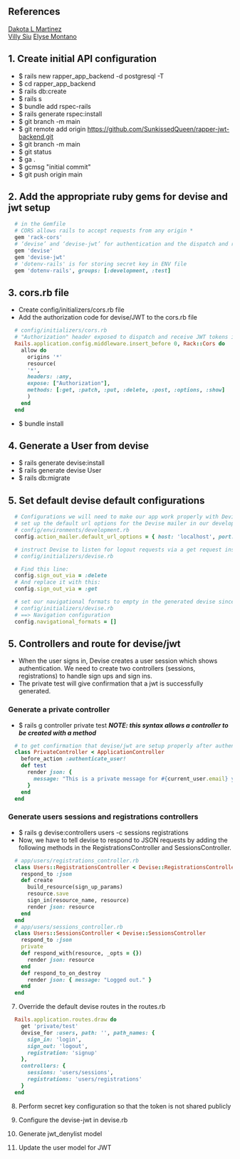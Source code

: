 ## References
[Dakota L Martinez](https://github.com/DakotaLMartinez/rails-devise-jwt-tutorial)  
[Villy Siu](https://medium.com/@villysiu/authenticate-user-with-devise-gem-and-devise-jwt-in-react-application-1-2-a869477a2cb3)
[Elyse Montano](https://github.com/elysemontano/apartment-app-backend)

## 1. Create initial API configuration
- $ rails new rapper_app_backend -d postgresql -T
- $ cd rapper_app_backend
- $ rails db:create
- $ rails s
- $ bundle add rspec-rails
- $ rails generate rspec:install
- $ git branch -m main
- $ git remote add origin https://github.com/SunkissedQueen/rapper-jwt-backend.git
- $ git branch -m main
- $ git status
- $ ga .
- $ gcmsg "initial commit"
- $ git push origin main

## 2. Add the appropriate ruby gems for devise and jwt setup
```rb
  # in the Gemfile
  # CORS allows rails to accept requests from any origin *
  gem 'rack-cors'
  # ‘devise’ and ‘devise-jwt’ for authentication and the dispatch and revocation of JWT tokens
  gem 'devise'
  gem 'devise-jwt'
  # 'dotenv-rails' is for storing secret key in ENV file
  gem 'dotenv-rails', groups: [:development, :test]
```
## 3. cors.rb file
- Create config/initializers/cors.rb file
- Add the authorization code for devise/JWT to the cors.rb file
```rb
  # config/initializers/cors.rb
  # "Authorization" header exposed to dispatch and receive JWT tokens in Auth headers
  Rails.application.config.middleware.insert_before 0, Rack::Cors do
    allow do
      origins '*'
      resource(
      '*',
      headers: :any,
      expose: ["Authorization"],
      methods: [:get, :patch, :put, :delete, :post, :options, :show]
      )
    end
  end
```
- $ bundle install

## 4. Generate a User from devise
- $ rails generate devise:install
- $ rails generate devise User
- $ rails db:migrate

## 5. Set default devise default configurations
```rb
  # Configurations we will need to make our app work properly with Devise. 
  # set up the default url options for the Devise mailer in our development environment
  # config/environments/development.rb
  config.action_mailer.default_url_options = { host: 'localhost', port: 3000 }

  # instruct Devise to listen for logout requests via a get request instead of the default delete
  # config/initializers/devise.rb

  # Find this line:
  config.sign_out_via = :delete
  # And replace it with this:
  config.sign_out_via = :get

  # set our navigational formats to empty in the generated devise since this is an API that will not use views
  # config/initializers/devise.rb
  # ==> Navigation configuration
  config.navigational_formats = []
```

## 5. Controllers and route for devise/jwt
- When the user signs in, Devise creates a user session which shows authentication. We need to create two controllers (sessions, registrations) to handle sign ups and sign ins.
- The private test will give confirmation that a jwt is successfully generated. 
### Generate a private controller 
- $ rails g controller private test
***NOTE: this syntax allows a controller to be created with a method***
```rb
  # to get confirmation that devise/jwt are setup properly after authenication
  class PrivateController < ApplicationController
    before_action :authenticate_user!
    def test
      render json: {
        message: "This is a private message for #{current_user.email} you should only see if you've got a correct token"
      }
    end
  end
```
### Generate users sessions and registrations controllers
- $ rails g devise:controllers users -c sessions registrations
- Now, we have to tell devise to respond to JSON requests by adding the following methods in the RegistrationsController and SessionsController.
```rb
  # app/users/registrations_controller.rb
  class Users::RegistrationsController < Devise::RegistrationsController
    respond_to :json
    def create
      build_resource(sign_up_params)
      resource.save
      sign_in(resource_name, resource)
      render json: resource
    end
  end
  # app/users/sessions_controller.rb
  class Users::SessionsController < Devise::SessionsController
    respond_to :json
    private
    def respond_with(resource, _opts = {})
      render json: resource
    end
    def respond_to_on_destroy
      render json: { message: "Logged out." }
    end
  end
```
7. Override the default devise routes in the routes.rb
```rb
  Rails.application.routes.draw do
    get 'private/test'
    devise_for :users, path: '', path_names: {
      sign_in: 'login',
      sign_out: 'logout',
      registration: 'signup'
    },
    controllers: {
      sessions: 'users/sessions',
      registrations: 'users/registrations'
    }
  end
```

8. Perform secret key configuration so that the token is not shared publicly
9. Configure the devise-jwt in devise.rb

10. Generate jwt_denylist model 
11. Update the user model for JWT